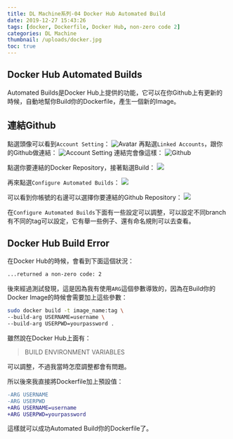 ```yaml
---
title: DL Machine系列-04 Docker Hub Automated Build
date: 2019-12-27 15:43:26
tags: [docker, Dockerfile, Docker Hub, non-zero code 2]
categories: DL Machine
thumbnail: /uploads/docker.jpg
toc: true
---
```


## Docker Hub Automated Builds

Automated Builds是Docker Hub上提供的功能，它可以在你Github上有更新的時候，自動地幫你Build你的Dockerfile，產生一個新的Image。

<!--more-->

## 連結Github

點選頭像可以看到`Account Setting`：
![Avatar](Account_Setting.png)
再點選`Linked Accounts`，跟你的Github做連結：
![Account Setting](Linked_Accounts1.png)
連結完會像這樣：
![Github](Linked_Accounts2.png)

點選你要連結的Docker Repository，接著點選Build：
![](Build.png)

再來點選`Configure Automated Builds`：
![](Configure_Automated_Builds.png)

可以看到你帳號的右邊可以選擇你要連結的Github Repository：
![](Github_Repository.png)

在`Configure Automated Builds`下面有一些設定可以調整，可以設定不同branch有不同的tag可以設定，它有舉一些例子、還有命名規則可以去查看。

## Docker Hub Build Error

在Docker Hub的時候，會看到下面這個狀況：

```bash
...returned a non-zero code: 2
```

後來經過測試發現，這是因為我有使用`ARG`這個參數導致的，因為在Build你的Docker Image的時候會需要加上這些參數：

```bash
sudo docker build -t image_name:tag \
--build-arg USERNAME=username \
--build-arg USERPWD=yourpassword .
```

雖然說在Docker Hub上面有：

> BUILD ENVIRONMENT VARIABLES

可以調整，不過我當時怎麼調整都會有問題。

所以後來我直接將Dockerfile加上預設值：

```diff
-ARG USERNAME
-ARG USERPWD
+ARG USERNAME=username
+ARG USERPWD=yourpassword
```

這樣就可以成功Automated Build你的Dockerfile了。